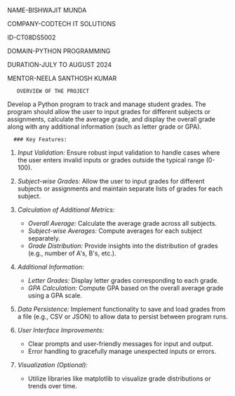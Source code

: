 NAME-BISHWAJIT MUNDA

COMPANY-CODTECH IT SOLUTIONS

ID-CT08DS5002

DOMAIN-PYTHON PROGRAMMING

DURATION-JULY TO AUGUST 2024

MENTOR-NEELA SANTHOSH KUMAR


       OVERVIEW OF THE PROJECT 

Develop a Python program to track and manage student grades. The
program should allow the user to input grades for different subjects or
assignments, calculate the average grade, and display the overall
grade along with any additional information (such as letter grade or
GPA).

     




      ### Key Features:

1. *Input Validation:* Ensure robust input validation to handle cases where the user enters invalid inputs or grades outside the typical range (0-100).

2. *Subject-wise Grades:* Allow the user to input grades for different subjects or assignments and maintain separate lists of grades for each subject.

3. *Calculation of Additional Metrics:*
   - *Overall Average:* Calculate the average grade across all subjects.
   - *Subject-wise Averages:* Compute averages for each subject separately.
   - *Grade Distribution:* Provide insights into the distribution of grades (e.g., number of A's, B's, etc.).

4. *Additional Information:*
   - *Letter Grades:* Display letter grades corresponding to each grade.
   - *GPA Calculation:* Compute GPA based on the overall average grade using a GPA scale.

5. *Data Persistence:* Implement functionality to save and load grades from a file (e.g., CSV or JSON) to allow data to persist between program runs.

6. *User Interface Improvements:*
   - Clear prompts and user-friendly messages for input and output.
   - Error handling to gracefully manage unexpected inputs or errors.

7. *Visualization (Optional):*
   - Utilize libraries like matplotlib to visualize grade distributions or trends over time.





























     

